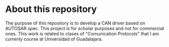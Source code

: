 # About this repository

The purpose of this repository is to develop a CAN driver based on AUTOSAR spec. 
This project is for scholar purposes and not for commercial ones.
This work is related to clases of "Comunication Protocols" that I am currenly course at Universidad of Guadalajara.
